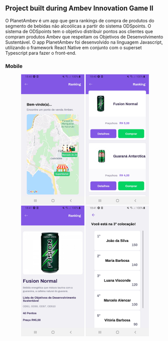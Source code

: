 ## Project built during Ambev Innovation Game II

O PlanetAmbev é um app que gera rankings de compra de produtos do segmento de bebidas não alcoólicas a partir do sistema ODSpoints. O sistema de ODSpoints tem o objetivo distribuir pontos aos clientes que compram produtos Ambev que respeitam os Objetivos de Desenvolvimento Sustentável. O app PlanetAmbev foi desenvolvido na linguagem Javascript, utilizando o framework React Native em conjunto com o superset Typescript  para fazer o front-end.

### Mobile

<p align="center">
  <img alt="InnovationGame" title="#InnovationGame" src="./assets/MapStores.jpg" width="200px">

  <img alt="InnovationGame" title="#InnovationGame" src="./assets/Products.jpg" width="200px">

  <img alt="InnovationGame" title="#InnovationGame" src="./assets/DetailProduct.jpg" width="200px">

  <img alt="InnovationGame" title="#InnovationGame" src="./assets/Ranking.jpg" width="200px">
</p>